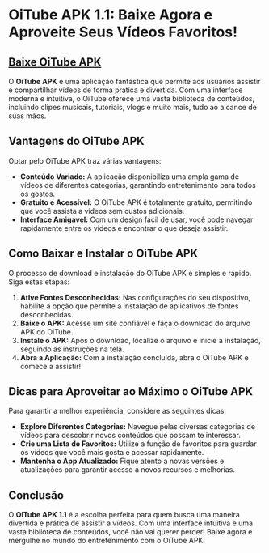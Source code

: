 # OiTube APK 1.1: Baixe Agora e Aproveite Seus Vídeos Favoritos!

## [Baixe OiTube APK](https://modmeme.com/pt/oitube/)

O **OiTube APK** é uma aplicação fantástica que permite aos usuários assistir e compartilhar vídeos de forma prática e divertida. Com uma interface moderna e intuitiva, o OiTube oferece uma vasta biblioteca de conteúdos, incluindo clipes musicais, tutoriais, vlogs e muito mais, tudo ao alcance de suas mãos.

## Vantagens do OiTube APK

Optar pelo OiTube APK traz várias vantagens:

- **Conteúdo Variado:** A aplicação disponibiliza uma ampla gama de vídeos de diferentes categorias, garantindo entretenimento para todos os gostos.
- **Gratuito e Acessível:** O OiTube APK é totalmente gratuito, permitindo que você assista a vídeos sem custos adicionais.
- **Interface Amigável:** Com um design fácil de usar, você pode navegar rapidamente entre os vídeos e encontrar o que deseja assistir.

## Como Baixar e Instalar o OiTube APK

O processo de download e instalação do OiTube APK é simples e rápido. Siga estas etapas:

1. **Ative Fontes Desconhecidas:** Nas configurações do seu dispositivo, habilite a opção que permite a instalação de aplicativos de fontes desconhecidas.
2. **Baixe o APK:** Acesse um site confiável e faça o download do arquivo APK do OiTube.
3. **Instale o APK:** Após o download, localize o arquivo e inicie a instalação, seguindo as instruções na tela.
4. **Abra a Aplicação:** Com a instalação concluída, abra o OiTube APK e comece a assistir!

## Dicas para Aproveitar ao Máximo o OiTube APK

Para garantir a melhor experiência, considere as seguintes dicas:

- **Explore Diferentes Categorias:** Navegue pelas diversas categorias de vídeos para descobrir novos conteúdos que possam te interessar.
- **Crie uma Lista de Favoritos:** Utilize a função de favoritos para guardar os vídeos que você mais gosta e acessar rapidamente.
- **Mantenha o App Atualizado:** Fique atento a novas versões e atualizações para garantir acesso a novos recursos e melhorias.

## Conclusão

O **OiTube APK 1.1** é a escolha perfeita para quem busca uma maneira divertida e prática de assistir a vídeos. Com uma interface intuitiva e uma vasta biblioteca de conteúdos, você não vai querer perder! Baixe agora e mergulhe no mundo do entretenimento com o OiTube APK!
